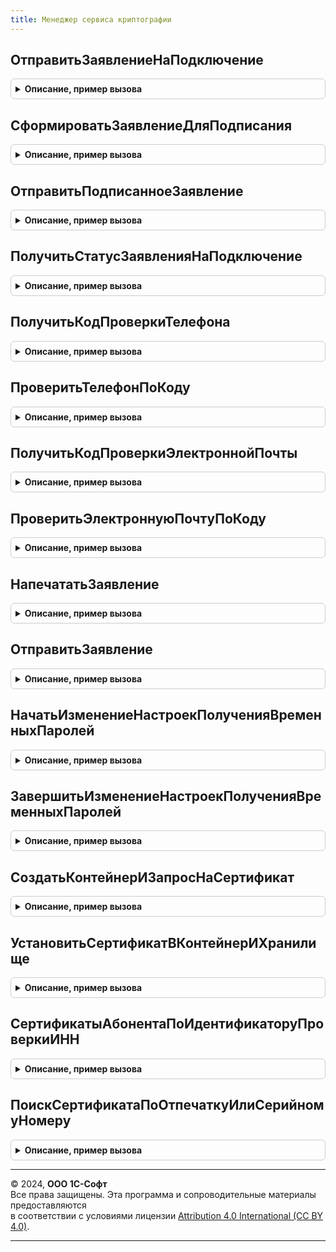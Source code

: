 ```yaml
---
title: Менеджер сервиса криптографии
---
```



## ОтправитьЗаявлениеНаПодключение
<details style="margin: 1em 0; padding: 0.5em; border: 1px solid #ccc; border-radius: 6px;">

<summary style="font-weight: bold; cursor: pointer;">Описание, пример вызова</summary>

```bsl

// Отправить заявление на подключение
//
// Параметры:
//  Заявление - Структура - заявление.
//
// Возвращаемое значение:
//  Структура - результат:
//  * Выполнено - Булево
//  * КодОшибки - Строка
//  * ОписаниеОшибки - Строка
//
Функция ОтправитьЗаявлениеНаПодключение(Заявление) Экспорт
```

Пример вызова
```bsl
Результат = МенеджерСервисаКриптографии.ОтправитьЗаявлениеНаПодключение(Заявление) 
```
</details>

## СформироватьЗаявлениеДляПодписания
<details style="margin: 1em 0; padding: 0.5em; border: 1px solid #ccc; border-radius: 6px;">

<summary style="font-weight: bold; cursor: pointer;">Описание, пример вызова</summary>

```bsl

// Сформировать заявление для подписания
//
// Параметры:
//  Заявление - Структура - заявление.
//
// Возвращаемое значение:
//  Структура - результат:
//  * Выполнено - Булево
//  * КодОшибки - Строка
//  * ОписаниеОшибки - Строка
//
Функция СформироватьЗаявлениеДляПодписания(Заявление) Экспорт
```

Пример вызова
```bsl
Результат = МенеджерСервисаКриптографии.СформироватьЗаявлениеДляПодписания(Заявление) 
```
</details>

## ОтправитьПодписанноеЗаявление
<details style="margin: 1em 0; padding: 0.5em; border: 1px solid #ccc; border-radius: 6px;">

<summary style="font-weight: bold; cursor: pointer;">Описание, пример вызова</summary>

```bsl

// Отправить подписанное заявление
//
// Параметры:
//  Заявление - Структура - заявление.
//
// Возвращаемое значение:
//  Структура - результат:
//  * Выполнено - Булево
//  * КодОшибки - Строка
//  * ОписаниеОшибки - Строка
//
Функция ОтправитьПодписанноеЗаявление(Заявление) Экспорт
```

Пример вызова
```bsl
Результат = МенеджерСервисаКриптографии.ОтправитьПодписанноеЗаявление(Заявление) 
```
</details>

## ПолучитьСтатусЗаявленияНаПодключение
<details style="margin: 1em 0; padding: 0.5em; border: 1px solid #ccc; border-radius: 6px;">

<summary style="font-weight: bold; cursor: pointer;">Описание, пример вызова</summary>

```bsl

// Функция - Получить статус заявления на подключение
//
// Параметры:
//  ИдентификаторЗаявления - Строка - идентификатор заявления.
//
// Возвращаемое значение:
//  Структура - результат:
//  * Выполнено - Булево
//  * КодОшибки - Строка
//  * ОписаниеОшибки - Строка
///
Функция ПолучитьСтатусЗаявленияНаПодключение(ИдентификаторЗаявления) Экспорт
```

Пример вызова
```bsl
Результат = МенеджерСервисаКриптографии.ПолучитьСтатусЗаявленияНаПодключение(ИдентификаторЗаявления) 
```
</details>

## ПолучитьКодПроверкиТелефона
<details style="margin: 1em 0; padding: 0.5em; border: 1px solid #ccc; border-radius: 6px;">

<summary style="font-weight: bold; cursor: pointer;">Описание, пример вызова</summary>

```bsl

// Получить код проверки телефона
//
// Параметры:
//  Телефон - Строка - телефон,
//  Идентификатор - Строка - идентификатор.
//
// Возвращаемое значение:
//  Структура - результат, поля:
// 	 * Идентификатор - Строка -
// 	 * НомерКода - Число -
// 	 * ВремяДействияКода - Число -
// 	 * ЗадержкаПередПовторнойОтправкой - Число -
Функция ПолучитьКодПроверкиТелефона(Телефон, Идентификатор = "") Экспорт
```

Пример вызова
```bsl
Результат = МенеджерСервисаКриптографии.ПолучитьКодПроверкиТелефона(Телефон, Идентификатор);
```
</details>

## ПроверитьТелефонПоКоду
<details style="margin: 1em 0; padding: 0.5em; border: 1px solid #ccc; border-radius: 6px;">

<summary style="font-weight: bold; cursor: pointer;">Описание, пример вызова</summary>

```bsl

// Проверить телефон по коду
//
// Параметры:
//  Идентификатор - Строка - идентификатор,
//  Код - Строка - код.
//
// Возвращаемое значение:
//  Структура - результат:
//  * Выполнено - Булево
//  * КодОшибки - Число
//  * ОписаниеОшибки - Строка
///
Функция ПроверитьТелефонПоКоду(Идентификатор, Код) Экспорт
```

Пример вызова
```bsl
Результат = МенеджерСервисаКриптографии.ПроверитьТелефонПоКоду(Идентификатор, Код) 
```
</details>

## ПолучитьКодПроверкиЭлектроннойПочты
<details style="margin: 1em 0; padding: 0.5em; border: 1px solid #ccc; border-radius: 6px;">

<summary style="font-weight: bold; cursor: pointer;">Описание, пример вызова</summary>

```bsl

// Получить код проверки электронной почты
//
// Параметры:
//  ЭлектроннаяПочта - Строка - электронная почта,
//  Идентификатор - Строка - идентификатор.
//
// Возвращаемое значение:
//  Структура - результат:
//   * Идентификатор - Строка -
//	 * НомерКода - Число -
//	 * ВремяДействияКода - Число -
//	 * ЗадержкаПередПовторнойОтправкой - Число -
Функция ПолучитьКодПроверкиЭлектроннойПочты(ЭлектроннаяПочта, Идентификатор = "") Экспорт
```

Пример вызова
```bsl
Результат = МенеджерСервисаКриптографии.ПолучитьКодПроверкиЭлектроннойПочты(ЭлектроннаяПочта, Идентификатор);
```
</details>

## ПроверитьЭлектроннуюПочтуПоКоду
<details style="margin: 1em 0; padding: 0.5em; border: 1px solid #ccc; border-radius: 6px;">

<summary style="font-weight: bold; cursor: pointer;">Описание, пример вызова</summary>

```bsl

// Проверить электронную почту по коду
//
// Параметры:
//  Идентификатор - Строка - идентификатор,
//  Код - Строка - код.
//
// Возвращаемое значение:
//  Структура - результат:
//  * Выполнено - Булево
//  * КодОшибки - Число
//  * ОписаниеОшибки - Строка
///
Функция ПроверитьЭлектроннуюПочтуПоКоду(Идентификатор, Код) Экспорт
```

Пример вызова
```bsl
Результат = МенеджерСервисаКриптографии.ПроверитьЭлектроннуюПочтуПоКоду(Идентификатор, Код) 
```
</details>

## НапечататьЗаявление
<details style="margin: 1em 0; padding: 0.5em; border: 1px solid #ccc; border-radius: 6px;">

<summary style="font-weight: bold; cursor: pointer;">Описание, пример вызова</summary>

```bsl

// Напечатать заявление
//
// Параметры:
//  ИдентификаторЗаявления - Строка - идентификатор заявления,
//  ИдентификаторПроверки - Строка - идентификатор проверки,
//  ИдентификаторСертификата - Строка - идентификатор сертификата.
//
// Возвращаемое значение:
//  Структура - результат:
//  * Выполнено - Булево
//  * КодОшибки - Число
//  * ОписаниеОшибки - Строка
//
Функция НапечататьЗаявление(ИдентификаторЗаявления, ИдентификаторПроверки, ИдентификаторСертификата) Экспорт
```

Пример вызова
```bsl
Результат = МенеджерСервисаКриптографии.НапечататьЗаявление(ИдентификаторЗаявления, ИдентификаторПроверки, ИдентификаторСертификата) 
```
</details>

## ОтправитьЗаявление
<details style="margin: 1em 0; padding: 0.5em; border: 1px solid #ccc; border-radius: 6px;">

<summary style="font-weight: bold; cursor: pointer;">Описание, пример вызова</summary>

```bsl

// Отправить заявление
//
// Параметры:
//  ИдентификаторЗаявления - Строка - идентификатор заявления,
//  ФайлЗаявления - Строка - файл заявления.
//
// Возвращаемое значение:
//  Структура - результат:
//  * Выполнено - Булево
//  * КодОшибки - Число
//  * ОписаниеОшибки - Строка
//
Функция ОтправитьЗаявление(ИдентификаторЗаявления, ФайлЗаявления) Экспорт
```

Пример вызова
```bsl
Результат = МенеджерСервисаКриптографии.ОтправитьЗаявление(ИдентификаторЗаявления, ФайлЗаявления) 
```
</details>

## НачатьИзменениеНастроекПолученияВременныхПаролей
<details style="margin: 1em 0; padding: 0.5em; border: 1px solid #ccc; border-radius: 6px;">

<summary style="font-weight: bold; cursor: pointer;">Описание, пример вызова</summary>

```bsl

// Начать изменение настроек получения временных паролей
//
// Параметры:
//  ИдентификаторСертификата - Строка - идентификатор сертификата,
//  Телефон - Строка - телефон,
//  ЭлектроннаяПочта - Строка - электронная почта,
//  Идентификатор - Строка - идентификатор.
//
// Возвращаемое значение:
//  Структура - результат, поля:
// 	 * Идентификатор - Строка -
// 	 * ВремяДействияКода - Число -
// 	 * ЗадержкаПередПовторнойОтправкой - Число -
Функция НачатьИзменениеНастроекПолученияВременныхПаролей(ИдентификаторСертификата, Телефон, ЭлектроннаяПочта, Идентификатор = "") Экспорт
```

Пример вызова
```bsl
Результат = МенеджерСервисаКриптографии.НачатьИзменениеНастроекПолученияВременныхПаролей(ИдентификаторСертификата, Телефон, ЭлектроннаяПочта, Идентификатор);
```
</details>

## ЗавершитьИзменениеНастроекПолученияВременныхПаролей
<details style="margin: 1em 0; padding: 0.5em; border: 1px solid #ccc; border-radius: 6px;">

<summary style="font-weight: bold; cursor: pointer;">Описание, пример вызова</summary>

```bsl

// Завершить изменение настроек получения временных паролей
//
// Параметры:
//  Идентификатор - Строка - идентификатор,
//  Код - Строка - код.
//
// Возвращаемое значение:
//  Структура - результат:
//  * Выполнено - Булево
//  * КодОшибки - Число
//  * ОписаниеОшибки - Строка
//
Функция ЗавершитьИзменениеНастроекПолученияВременныхПаролей(Идентификатор, Код) Экспорт
```

Пример вызова
```bsl
Результат = МенеджерСервисаКриптографии.ЗавершитьИзменениеНастроекПолученияВременныхПаролей(Идентификатор, Код) 
```
</details>

## СоздатьКонтейнерИЗапросНаСертификат
<details style="margin: 1em 0; padding: 0.5em; border: 1px solid #ccc; border-radius: 6px;">

<summary style="font-weight: bold; cursor: pointer;">Описание, пример вызова</summary>

```bsl

// Создает контейнер закрытого ключа и запроса на сертификат
//
// Параметры:
//	ПараметрыЗаявления - Структура - Содержит поля для формирования заявления на сертификат:
// 	 * ИдентификаторЗаявления   - Строка - идентификатор поиска запроса на сертификат.
//	 * СодержаниеЗапроса 		- Строка - содержит поля OID.
//	 * НомерТелефона			- Строка - содержит идентификатор подтвержденного телефона
//	 * ЭлектроннаяПочта			- Строка - содержит идентификатор подтвердденной эл. почты
//	 * НотариусАдвокатГлаваКФХ	- Булево -
//	 * ИдентификаторАбонента	- Строка - идентификатор.
//	АдресРезультата - Строка - адрес временного хранилища куда выкладывается результат функции Структура.
//
Процедура СоздатьКонтейнерИЗапросНаСертификат(ПараметрыЗаявления, АдресРезультата) Экспорт
```

Пример вызова
```bsl
МенеджерСервисаКриптографии.СоздатьКонтейнерИЗапросНаСертификат(ПараметрыЗаявления, АдресРезультата) 
```
</details>

## УстановитьСертификатВКонтейнерИХранилище
<details style="margin: 1em 0; padding: 0.5em; border: 1px solid #ccc; border-radius: 6px;">

<summary style="font-weight: bold; cursor: pointer;">Описание, пример вызова</summary>

```bsl

// Привязывает сертификат к закрытому ключу в облачном хранилище
//
// Параметры:
//  ПараметрыЗаявления - Структура - Содержит поля для формирования заявления на сертификат:
//   * ИдентификаторЗаявления   - Строка - идентификатор поиска запроса на сертификат
//   * ДанныеСертификата - ДвоичныеДанные - содержит данные сертификата в кодировке PEM.
//
//  АдресРезультата - Строка - адрес временного хранилища куда выкладывается результат функции Структура.
//
Процедура УстановитьСертификатВКонтейнерИХранилище(ПараметрыЗаявления, АдресРезультата) Экспорт
```

Пример вызова
```bsl
МенеджерСервисаКриптографии.УстановитьСертификатВКонтейнерИХранилище(ПараметрыЗаявления, АдресРезультата) 
```
</details>

## СертификатыАбонентаПоИдентификаторуПроверкиИНН
<details style="margin: 1em 0; padding: 0.5em; border: 1px solid #ccc; border-radius: 6px;">

<summary style="font-weight: bold; cursor: pointer;">Описание, пример вызова</summary>

```bsl

// Сертификаты абонента по идентификатору проверки ИНН
//
// Параметры:
//  ИНН - Строка
//  Идентификатор - Строка
//  ТолькоДействующие - Булево - Только действующие
//
// Возвращаемое значение:
//  Структура - Сертификаты абонента по идентификатору проверки ИНН:
// * Сертификаты - Массив Из Структура:
// 	  ** ID - Строка
// или, если ошибка
// * ОписаниеОшибки - Строка
// * КодОшибки - Строка
// * Выполнено - Булево
Функция СертификатыАбонентаПоИдентификаторуПроверкиИНН(ИНН, Идентификатор, ТолькоДействующие = Истина) Экспорт
```

Пример вызова
```bsl
Результат = МенеджерСервисаКриптографии.СертификатыАбонентаПоИдентификаторуПроверкиИНН(ИНН, Идентификатор, ТолькоДействующие);
```
</details>

## ПоискСертификатаПоОтпечаткуИлиСерийномуНомеру
<details style="margin: 1em 0; padding: 0.5em; border: 1px solid #ccc; border-radius: 6px;">

<summary style="font-weight: bold; cursor: pointer;">Описание, пример вызова</summary>

```bsl

// Поиск сертификата по отпечатку или серийному номеру.
//
// Параметры:
//  Отпечаток - Строка
//  СерийныйНомер - Строка
//  Сокращенно - Булево
//
// Возвращаемое значение:
//  Структура :
// * Выполнено - Булево
// * КодОшибки - Строка
// * ОписаниеОшибки - Строка
Функция ПоискСертификатаПоОтпечаткуИлиСерийномуНомеру( Экспорт
```

Пример вызова
```bsl
Результат = МенеджерСервисаКриптографии.ПоискСертификатаПоОтпечаткуИлиСерийномуНомеру();
```
</details>

---

© 2024, **ООО 1С-Софт**  
Все права защищены. Эта программа и сопроводительные материалы предоставляются  
в соответствии с условиями лицензии [Attribution 4.0 International (CC BY 4.0)](https://creativecommons.org/licenses/by/4.0/legalcode).

---
